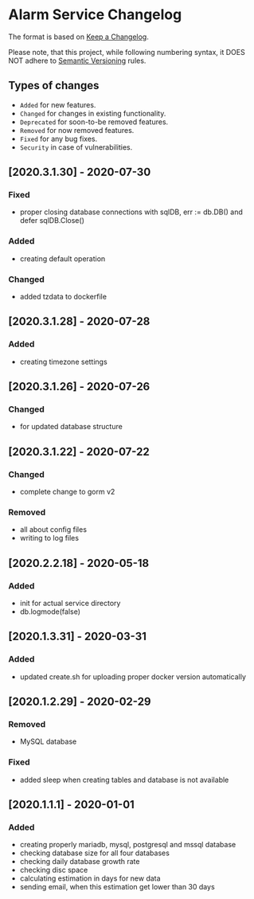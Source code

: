 # Alarm Service Changelog

The format is based on [Keep a Changelog](http://keepachangelog.com/en/1.0.0/).

Please note, that this project, while following numbering syntax, it DOES NOT
adhere to [Semantic Versioning](http://semver.org/spec/v2.0.0.html) rules.

## Types of changes

* ```Added``` for new features.
* ```Changed``` for changes in existing functionality.
* ```Deprecated``` for soon-to-be removed features.
* ```Removed``` for now removed features.
* ```Fixed``` for any bug fixes.
* ```Security``` in case of vulnerabilities.

## [2020.3.1.30] - 2020-07-30

### Fixed
- proper closing database connections with sqlDB, err := db.DB() and defer sqlDB.Close()

### Added
- creating default operation

### Changed
- added tzdata to dockerfile

## [2020.3.1.28] - 2020-07-28

### Added
- creating timezone settings

## [2020.3.1.26] - 2020-07-26

### Changed
- for updated database structure

## [2020.3.1.22] - 2020-07-22

### Changed
- complete change to gorm v2

### Removed
- all about config files
- writing to log files

## [2020.2.2.18] - 2020-05-18

### Added
- init for actual service directory
- db.logmode(false)

## [2020.1.3.31] - 2020-03-31

### Added
- updated create.sh for uploading proper docker version automatically

## [2020.1.2.29] - 2020-02-29

### Removed
- MySQL database

### Fixed
- added sleep when creating tables and database is not available

## [2020.1.1.1] - 2020-01-01

### Added
- creating properly mariadb, mysql, postgresql and mssql database
- checking database size for all four databases
- checking daily database growth rate
- checking disc space
- calculating estimation in days for new data
- sending email, when this estimation get lower than 30 days
